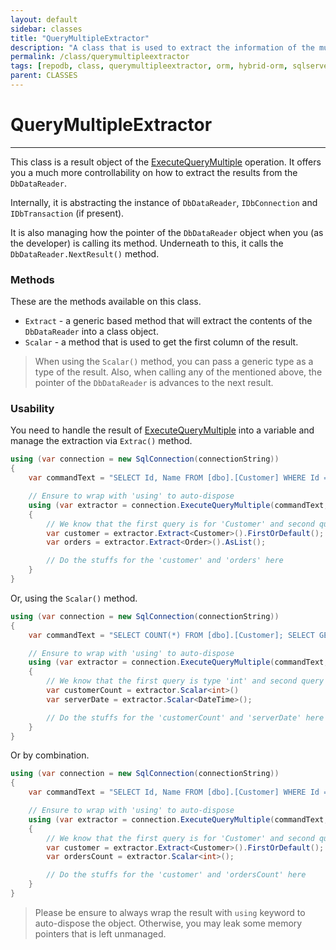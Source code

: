 ```yaml
---
layout: default
sidebar: classes
title: "QueryMultipleExtractor"
description: "A class that is used to extract the information of the multiple resultsets returned by the ExecuteQueryMultiple operation."
permalink: /class/querymultipleextractor
tags: [repodb, class, querymultipleextractor, orm, hybrid-orm, sqlserver, sqlite, mysql, postgresql]
parent: CLASSES
---
```


# QueryMultipleExtractor

---

This class is a result object of the [ExecuteQueryMultiple](/operation/executequerymultiple) operation. It offers you a much more controllability on how to extract the results from the `DbDataReader`.

Internally, it is abstracting the instance of `DbDataReader`, `IDbConnection` and `IDbTransaction` (if present).

It is also managing how the pointer of the `DbDataReader` object when you (as the developer) is calling its method. Underneath to this, it calls the `DbDataReader.NextResult()` method.

### Methods

These are the methods available on this class.

- `Extract` - a generic based method that will extract the contents of the `DbDataReader` into a class object.
- `Scalar` - a method that is used to get the first column of the result.

> When using the `Scalar()` method, you can pass a generic type as a type of the result. Also, when calling any of the mentioned above, the pointer of the `DbDataReader` is advances to the next result.

### Usability

You need to handle the result of [ExecuteQueryMultiple](/operation/executequerymultiple) into a variable and manage the extraction via `Extrac()` method.

```csharp
using (var connection = new SqlConnection(connectionString))
{
    var commandText = "SELECT Id, Name FROM [dbo].[Customer] WHERE Id = @CustomerId; SELECT * FROM [dbo].[Order] WHERE CustomerId = @CustomerId;";

    // Ensure to wrap with 'using' to auto-dispose
    using (var extractor = connection.ExecuteQueryMultiple(commandText, new { CustomerId = 10045 }))
    {
        // We know that the first query is for 'Customer' and second query is for 'Order'
        var customer = extractor.Extract<Customer>().FirstOrDefault();
        var orders = extractor.Extract<Order>().AsList();

        // Do the stuffs for the 'customer' and 'orders' here
    }
}
```

Or, using the `Scalar()` method.


```csharp
using (var connection = new SqlConnection(connectionString))
{
    var commandText = "SELECT COUNT(*) FROM [dbo].[Customer]; SELECT GETUTCDATE();";

    // Ensure to wrap with 'using' to auto-dispose
    using (var extractor = connection.ExecuteQueryMultiple(commandText, new { CustomerId = 10045 }))
    {
        // We know that the first query is type 'int' and second query is type 'DateTime'
        var customerCount = extractor.Scalar<int>()
        var serverDate = extractor.Scalar<DateTime>();

        // Do the stuffs for the 'customerCount' and 'serverDate' here
    }
}
```

Or by combination.


```csharp
using (var connection = new SqlConnection(connectionString))
{
    var commandText = "SELECT Id, Name FROM [dbo].[Customer] WHERE Id = @CustomerId; SELECT COUNT(*) FROM [dbo].[Order] WHERE CustomerId = @CustomerId;";

    // Ensure to wrap with 'using' to auto-dispose
    using (var extractor = connection.ExecuteQueryMultiple(commandText, new { CustomerId = 10045 }))
    {
        // We know that the first query is for 'Customer' and second query is type 'int'
        var customer = extractor.Extract<Customer>().FirstOrDefault();
        var ordersCount = extractor.Scalar<int>();

        // Do the stuffs for the 'customer' and 'ordersCount' here
    }
}
```

> Please be ensure to always wrap the result with `using` keyword to auto-dispose the object. Otherwise, you may leak some memory pointers that is left unmanaged.